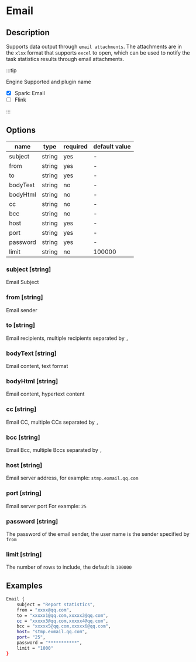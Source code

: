 # Email

## Description

Supports data output through `email attachments`. The attachments are in the `xlsx` format that supports `excel` to open, which can be used to notify the task statistics results through email attachments.

:::tip

Engine Supported and plugin name

* [x] Spark: Email
* [ ] Flink

:::

## Options

| name     | type   | required | default value |
| -------- | ------ | -------- | ------------- |
| subject  | string | yes      | -             |
| from     | string | yes      | -             |
| to       | string | yes      | -             |
| bodyText | string | no       | -             |
| bodyHtml | string | no       | -             |
| cc       | string | no       | -             |
| bcc      | string | no       | -             |
| host     | string | yes      | -             |
| port     | string | yes      | -             |
| password | string | yes      | -             |
| limit    | string | no       | 100000        |

### subject [string]

Email Subject

### from [string]

Email sender

### to [string]

Email recipients, multiple recipients separated by `,`

### bodyText [string]

Email content, text format

### bodyHtml [string]

Email content, hypertext content

### cc [string]

Email CC, multiple CCs separated by `,`

### bcc [string]

Email Bcc, multiple Bccs separated by `,`

### host [string]

Email server address, for example: `stmp.exmail.qq.com`

### port [string]

Email server port For example: `25`

### password [string]

The password of the email sender, the user name is the sender specified by `from`

### limit [string]

The number of rows to include, the default is `100000`

## Examples

```bash
Email {
	subject = "Report statistics",
	from = "xxxx@qq.com",
	to = "xxxxx1@qq.com,xxxxx2@qq.com",
    cc = "xxxxx3@qq.com,xxxxx4@qq.com",
    bcc = "xxxxx5@qq.com,xxxxx6@qq.com",
	host= "stmp.exmail.qq.com",
	port= "25",
	password = "***********",
    limit = "1000"
}
```
